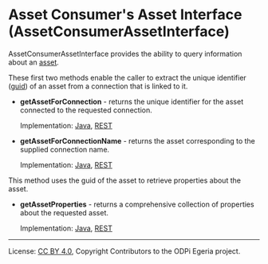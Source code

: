 <!-- SPDX-License-Identifier: CC-BY-4.0 -->
<!-- Copyright Contributors to the ODPi Egeria project. -->

# Asset Consumer's Asset Interface (AssetConsumerAssetInterface)

AssetConsumerAssetInterface provides the ability to query information about an
[asset](../../../../docs/concepts/assets).

These first two methods enable the caller to extract the unique identifier
([guid]()) of an asset from a connection that is linked to it.

* **getAssetForConnection** - returns the unique identifier for the asset connected to the requested connection.
  
  Implementation: 
  [Java](../../../asset-consumer-client/docs/user/get-asset-for-connection-with-java.md),
  [REST](../../../asset-consumer-server/docs/user/get-asset-for-connection-with-rest.md)

* **getAssetForConnectionName** - returns the asset corresponding to the supplied connection name.

  Implementation: 
  [Java](../../../asset-consumer-client/docs/user/get-asset-for-connection-name-with-java.md),
  [REST](../../../asset-consumer-server/docs/user/get-asset-for-connection-name-with-rest.md)

This method uses the guid of the asset to retrieve properties about the asset.

* **getAssetProperties** - returns a comprehensive collection of properties about the requested asset.
   
  Implementation: 
  [Java](../../../asset-consumer-client/docs/user/get-asset-properties-with-java.md),
  [REST](../../../asset-consumer-server/docs/user/get-asset-properties-with-rest.md)

----
License: [CC BY 4.0](https://creativecommons.org/licenses/by/4.0/),
Copyright Contributors to the ODPi Egeria project.
